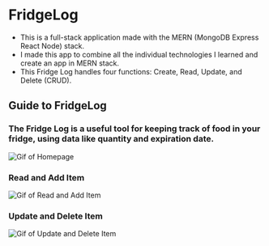 # FridgeLog


- This is a full-stack application made with the MERN (MongoDB Express React Node) stack.
- I made this app to combine all the individual technologies I learned and create an app in MERN stack.
- This Fridge Log handles four functions: Create, Read, Update, and Delete (CRUD).


**Guide to FridgeLog**
---
### **The Fridge Log is a useful tool for keeping track of food in your fridge, using data like quantity and expiration date.**

![Gif of Homepage](/gifs/home.gif "Gif of Homepage")

### **Read and Add Item**

![Gif of Read and Add Item](/gifs/read_create.gif "Gif of Read and Add Item")

### **Update and Delete Item**

![Gif of Update and Delete Item](/gifs/update_delete.gif "Gif of Update and Delete Item")
